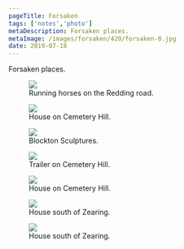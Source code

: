 ```yaml
---
pageTitle: Forsaken
tags: ['notes','photo']
metaDescription: Forsaken places.
metaImage: /images/forsaken/420/forsaken-0.jpg
date: 2019-07-18
---
```

Forsaken places. 

<figure>
    <img src="/images/forsaken/768/forsaken-0.jpg">
    <figcaption>Running horses on the Redding road. </figcaption>
</figure>

<figure>
    <img src="/images/forsaken/768/forsaken-1.jpg">
    <figcaption>House on Cemetery Hill.</figcaption>
</figure>

<figure>
    <img src="/images/forsaken/768/forsaken-2.jpg">
    <figcaption>Blockton Sculptures. </figcaption>
</figure>

<figure>
    <img src="/images/forsaken/768/forsaken-3.jpg">
    <figcaption>Trailer on Cemetery Hill.</figcaption>
</figure>

<figure>
    <img src="/images/forsaken/768/forsaken-4.jpg">
    <figcaption>House on Cemetery Hill.</figcaption>
</figure>

<figure>
    <img src="/images/forsaken/768/forsaken-5.jpg">
    <figcaption>House south of Zearing.</figcaption>
</figure>

<figure>
    <img src="/images/forsaken/768/forsaken-6.jpg">
    <figcaption>House south of Zearing.</figcaption>
</figure>


